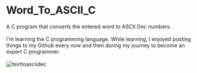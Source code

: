 # Word_To_ASCII_C
A C program that converts the entered word to ASCII Dec numbers.<br><br>
I'm learning the C programming language. While learning, I enjoyed posting things to my Github every now and then during my journey to become an expert C programmer.
<br><br>
![texttoasciidec](https://user-images.githubusercontent.com/48758770/160233112-1d2f866f-ff64-4285-b70b-60d866cffc09.png)

